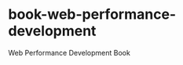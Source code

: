 book-web-performance-development
================================

Web Performance Development Book
